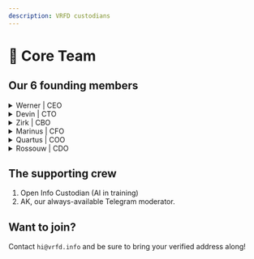 ```yaml
---
description: VRFD custodians
---
```


# 👥 Core Team

## Our 6 founding members

<details>

<summary>Werner | CEO</summary>

Executive\
\
Our leader.

</details>

<details>

<summary>Devin | CTO</summary>

Technical\
\
The brains.

</details>

<details>

<summary>Zirk | CBO</summary>

Branding\
\
The looks.

</details>

<details>

<summary>Marinus | CFO</summary>

Finances\
\
The cruncher of numbers.

</details>

<details>

<summary>Quartus | COO</summary>

Operations\
\
The oil to our machine.

</details>

<details>

<summary>Rossouw | CDO</summary>

Data\
\
The data chad.

</details>

## The supporting crew

1. Open Info Custodian (AI in training)
2. AK, our always-available Telegram moderator.&#x20;

## Want to join?

Contact `hi@vrfd.info` and be sure to bring your verified address along!

